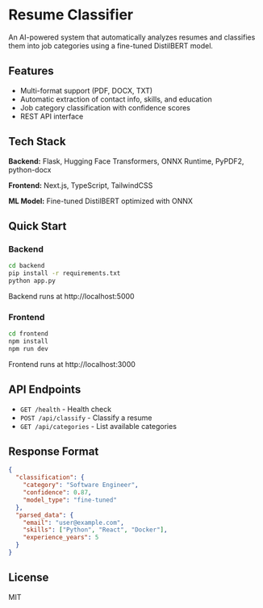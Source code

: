 # Resume Classifier

An AI-powered system that automatically analyzes resumes and classifies them into job categories using a fine-tuned DistilBERT model.

## Features

- Multi-format support (PDF, DOCX, TXT)
- Automatic extraction of contact info, skills, and education
- Job category classification with confidence scores
- REST API interface

## Tech Stack

**Backend:** Flask, Hugging Face Transformers, ONNX Runtime, PyPDF2, python-docx

**Frontend:** Next.js, TypeScript, TailwindCSS

**ML Model:** Fine-tuned DistilBERT optimized with ONNX

## Quick Start

### Backend
```bash
cd backend
pip install -r requirements.txt
python app.py
```
Backend runs at http://localhost:5000

### Frontend
```bash
cd frontend
npm install
npm run dev
```
Frontend runs at http://localhost:3000

## API Endpoints

- `GET /health` - Health check
- `POST /api/classify` - Classify a resume
- `GET /api/categories` - List available categories

## Response Format

```json
{
  "classification": {
    "category": "Software Engineer",
    "confidence": 0.87,
    "model_type": "fine-tuned"
  },
  "parsed_data": {
    "email": "user@example.com",
    "skills": ["Python", "React", "Docker"],
    "experience_years": 5
  }
}
```

## License

MIT
